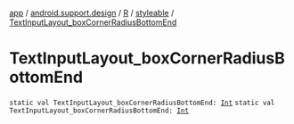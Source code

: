 [app](../../../index.md) / [android.support.design](../../index.md) / [R](../index.md) / [styleable](index.md) / [TextInputLayout_boxCornerRadiusBottomEnd](./-text-input-layout_box-corner-radius-bottom-end.md)

# TextInputLayout_boxCornerRadiusBottomEnd

`static val TextInputLayout_boxCornerRadiusBottomEnd: `[`Int`](https://kotlinlang.org/api/latest/jvm/stdlib/kotlin/-int/index.html)
`static val TextInputLayout_boxCornerRadiusBottomEnd: `[`Int`](https://kotlinlang.org/api/latest/jvm/stdlib/kotlin/-int/index.html)